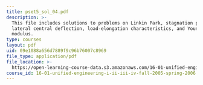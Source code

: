 ```yaml
---
title: pset5_sol_04.pdf
description: >-
  This file includes solutions to problems on Linkin Park, stagnation pressure,
  lateral central deflection, load-elongation characteristics, and Young's
  modulus.
type: courses
layout: pdf
uid: 09e1088a656d7889f9c96b76007c8969
file_type: application/pdf
file_location: >-
  https://open-learning-course-data.s3.amazonaws.com/16-01-unified-engineering-i-ii-iii-iv-fall-2005-spring-2006/09e1088a656d7889f9c96b76007c8969_pset5_sol_04.pdf
course_id: 16-01-unified-engineering-i-ii-iii-iv-fall-2005-spring-2006
---
```

